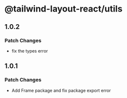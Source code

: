 # @tailwind-layout-react/utils

## 1.0.2

### Patch Changes

- fix the types error

## 1.0.1

### Patch Changes

- Add Frame package and fix package export error
